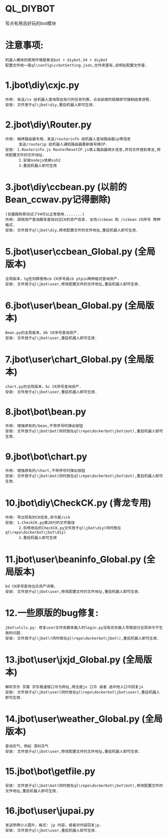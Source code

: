 # QL_DIYBOT
写点有用且好玩的bot模块

# 注意事项: 
	
	机器人模块的使用环境是青龙bot + diybot,V4 + diybot
	配置文件统一是ql\config\ccbotSetting.json,文件库里有,说明在配置文件里.	
	
# 1.jbot\diy\cxjc.py

	作用: 发送/cx 给机器人查询现在执行的任务列表，点击前面的链接即可强制结束进程.
	安装: 文件放于ql\jbot\diy,重启机器人即可生效.
	
# 2.jbot\diy\Router.py 
	
	作用: 梅林路由器专用，发送/routerinfo 给机器人查询路由器ip等信息
		  发送/routerip 给机器人通知路由器重新拨号换IP.
	安装: 1.Routerinfo.js RouterResetIP.js填上路由器相关信息,并将文件放到青龙,修改配置文件的文件地址.
		  2.安装nodejs依赖ssh2		  
		  3.重启机器人即可生效	

# 3.jbot\diy\ccbean.py (以前的Bean_ccwav.py记得删除)

	(甘露殿狗哥测试了V4可以正常使用........)
	作用: 调用资产查询脚本查询对应CK的资产信息. 支持/ccbean 和 /ccbean CK序号 两种格式.
	安装: 文件放于ql\jbot\diy,修改配置文件的文件地址,重启机器人即可生效.

# 5.jbot\user\ccbean_Global.py (全局版本)
	
	全局版本，tg任何群使用cb CK序号或cb ptpin两种格式查询资产.
	安装: 文件放于ql\jbot\user,修改配置文件的文件地址,重启机器人即可生效.
	
# 6.jbot\user\bean_Global.py (全局版本)
	
	Bean.py的全局版本，bb CK序号查询资产.
	安装: 文件放于ql\jbot\user,重启机器人即可生效.

# 7.jbot\user\chart_Global.py (全局版本)
	
	chart.py的全局版本，bc CK序号查询资产.
	安装: 文件放于ql\jbot\user,重启机器人即可生效.
		  
# 8.jbot\bot\bean.py

	作用: 增强原有的/bean,不带序号时弹出按钮
	安装: 文件放于ql\jbot\bot(同时放在ql\repo\dockerbot\jbot\bot),重启机器人即可生效.

# 9.jbot\bot\chart.py

	作用: 增强原有的/chart,不带序号时弹出按钮
	安装: 文件放于ql\jbot\bot(同时放在ql\repo\dockerbot\jbot\bot),重启机器人即可生效.
	
# 10.jbot\diy\CheckCK.py (青龙专用)

	作用: 导出现有的CK信息,命令是/cck
	安装: 1.CheckCK.py第20行的文件路径	 
		  2.将修改后的CheckCK.py文件放于ql\jbot\diy(同时放在ql\repo\dockerbot\jbot\diy)
		  3.重启机器人即可生效
		  
# 11.jbot\user\beaninfo_Global.py (全局版本)	
	bd CK序号查询当日资产详情，
	安装: 文件放于ql\jbot\user,修改配置文件的文件地址,重启机器人即可生效.

# 12.一些原版的bug修复:
	jbot\utils.py: 修复user文件夹脚本载入时login.py没有优先载入导致部分全局命令不生效的问题.
	安装: 文件放于ql\jbot\(同时放在ql\repo\dockerbot\jbot\),重启机器人即可生效.
	
# 13.jbot\user\jxjd_Global.py (全局版本)	
	解析京东 京喜 京东极速版口令为网址,用法是jx 口令 或者 选中他人口令回复jx
	安装: 文件放于ql\jbot\user(同时放在ql\repo\dockerbot\jbot\user),重启机器人即可生效.

# 14.jbot\user\weather_Global.py (全局版本)	
	查询天气，例如 深圳天气
	安装: 文件放于ql\jbot\user,修改配置文件的文件地址,重启机器人即可生效.
	
# 15.jbot\bot\getfile.py 	
	安装: 文件放于ql\jbot\bot(同时放在ql\repo\dockerbot\jbot\bot),修改配置文件的文件地址,重启机器人即可生效.
	
# 16.jbot\user\jupai.py
	发送举牌小人图片，格式: jp 内容，或者对内容回复jp. 
	安装: 文件放于ql\jbot\user,重启机器人即可生效.
	
				
				
